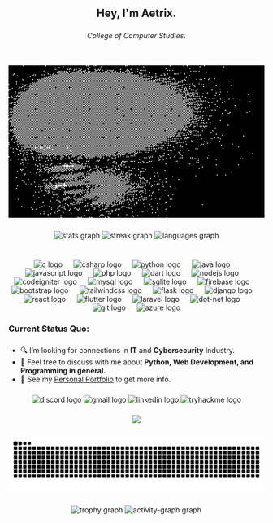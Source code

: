 <h2 align="center">Hey, I'm Aetrix.</h2>

###

<h6 align="center">College of Computer Studies.</h6>

###

<br clear="both">

<div align="center">
  <img height="300" src="https://raw.githubusercontent.com/zedbyte/zedbyte/main/assets/58TC.gif"  />
</div>


###

<div align="center">
  <img src="https://github-readme-stats.vercel.app/api?username=Zedbyte&hide_title=false&hide_rank=true&show_icons=true&include_all_commits=true&count_private=true&disable_animations=false&theme=tokyonight&locale=en&hide_border=false" height="150" alt="stats graph"  />
  <img src="https://streak-stats.demolab.com?user=Zedbyte&locale=en&mode=daily&theme=tokyonight&hide_border=false&border_radius=5" height="150" alt="streak graph"  />
  <img src="https://github-readme-stats.vercel.app/api/top-langs?username=Zedbyte&locale=en&hide_title=false&layout=compact&card_width=320&langs_count=10&theme=tokyonight&hide_border=false&custom_title=Recent%20Languages%20Used" height="150" alt="languages graph"  />
</div>

###

<br clear="both">

<div align="center">
  <img src="https://cdn.jsdelivr.net/gh/devicons/devicon/icons/c/c-original.svg" height="43" alt="c logo"  />
  <img width="14" />
  <img src="https://cdn.jsdelivr.net/gh/devicons/devicon/icons/csharp/csharp-original.svg" height="43" alt="csharp logo"  />
  <img width="14" />
  <img src="https://cdn.jsdelivr.net/gh/devicons/devicon/icons/python/python-original.svg" height="43" alt="python logo"  />
  <img width="14" />
  <img src="https://cdn.jsdelivr.net/gh/devicons/devicon/icons/java/java-original.svg" height="43" alt="java logo"  />
  <img width="14" />
  <img src="https://cdn.jsdelivr.net/gh/devicons/devicon/icons/javascript/javascript-original.svg" height="43" alt="javascript logo"  />
  <img width="14" />
  <img src="https://cdn.jsdelivr.net/gh/devicons/devicon/icons/php/php-original.svg" height="43" alt="php logo"  />
  <img width="14" />
  <img src="https://cdn.simpleicons.org/dart/0175C2" height="43" alt="dart logo"  />
  <img width="14" />
  <img src="https://cdn.simpleicons.org/nodedotjs/339933" height="43" alt="nodejs logo"  />
  <img width="14" />
  <img src="https://cdn.simpleicons.org/codeigniter/EF4223" height="43" alt="codeigniter logo"  />
  <img width="14" />
  <img src="https://cdn.jsdelivr.net/gh/devicons/devicon/icons/mysql/mysql-original.svg" height="43" alt="mysql logo"  />
  <img width="14" />
  <img src="https://cdn.jsdelivr.net/gh/devicons/devicon/icons/sqlite/sqlite-original.svg" height="43" alt="sqlite logo"  />
  <img width="14" />
  <img src="https://cdn.jsdelivr.net/gh/devicons/devicon/icons/firebase/firebase-plain.svg" height="43" alt="firebase logo"  />
  <img width="14" />
  <img src="https://cdn.simpleicons.org/bootstrap/7952B3" height="43" alt="bootstrap logo"  />
  <img width="14" />
  <img src="https://cdn.simpleicons.org/tailwindcss/06B6D4" height="43" alt="tailwindcss logo"  />
  <img width="14" />
  <img src="https://cdn.simpleicons.org/flask/000000" height="43" alt="flask logo"  />
  <img width="14" />
  <img src="https://cdn.simpleicons.org/django/092E20" height="43" alt="django logo"  />
  <img width="14" />
  <img src="https://cdn.simpleicons.org/react/61DAFB" height="43" alt="react logo"  />
  <img width="14" />
  <img src="https://cdn.simpleicons.org/flutter/02569B" height="43" alt="flutter logo"  />
  <img width="14" />
  <img src="https://cdn.simpleicons.org/laravel/FF2D20" height="43" alt="laravel logo"  />
  <img width="14" />
  <img src="https://cdn.jsdelivr.net/gh/devicons/devicon/icons/dot-net/dot-net-original.svg" height="43" alt="dot-net logo"  />
  <img width="14" />
  <img src="https://cdn.simpleicons.org/git/F05032" height="43" alt="git logo"  />
  <img width="14" />
  <img src="https://cdn.jsdelivr.net/gh/devicons/devicon/icons/azure/azure-original.svg" height="43" alt="azure logo"  />
</div>

###

<h3 align="left">Current Status Quo:</h3>

###

- 🔍 I’m looking for connections in <strong>IT</strong> and <strong>Cybersecurity</strong> Industry.
- 💬 Feel free to discuss with me about <strong>Python, Web Development, and Programming in general.</strong>
- 👀 See my [Personal Portfolio](https://aetrix.netlify.app/index.html) to get more info.

###

<div align="center">
  <img src="https://img.shields.io/static/v1?message=Discord&logo=discord&label=&color=7289DA&logoColor=white&labelColor=&style=for-the-badge" height="35" alt="discord logo"  />
  <img src="https://img.shields.io/static/v1?message=Gmail&logo=gmail&label=&color=D14836&logoColor=white&labelColor=&style=for-the-badge" height="35" alt="gmail logo"  />
  <img src="https://img.shields.io/static/v1?message=LinkedIn&logo=linkedin&label=&color=0077B5&logoColor=white&labelColor=&style=for-the-badge" height="35" alt="linkedin logo"  />
  <img src="https://img.shields.io/static/v1?message=TryHackMe&logo=tryhackme&label=&color=88cc14&logoColor=white&labelColor=&style=for-the-badge" height="35" alt="tryhackme logo"  />
</div>

###

<div align="center">
  <img src="https://visitor-badge.laobi.icu/badge?page_id=Zedbyte.Zedbyte&left_color=darkslategray&right_color=darkslategrey&left_text=Profile%20Views"  />
</div>

###

<img src="https://raw.githubusercontent.com/Zedbyte/Zedbyte/output/snake.svg" alt="Snake animation" />

###

<div align="center">
  <img src="https://github-profile-trophy.vercel.app?username=Zedbyte&theme=dracula&column=-1&row=1&margin-w=8&margin-h=8&no-bg=false&no-frame=false&order=4" height="250" alt="trophy graph"  />
  <img src="https://github-readme-activity-graph.vercel.app/graph?username=Zedbyte&radius=16&theme=react&area=true&order=5" height="300" alt="activity-graph graph"  />
</div>

###
